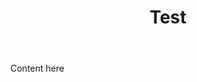 ﻿---
layout: post
title: Test
categories: [Test1, Test2]
description: some word here
keywords: keyword1, keyword2
---

Content here
